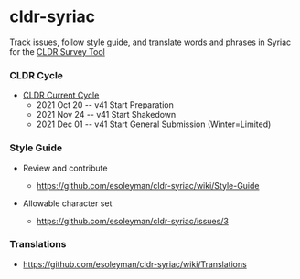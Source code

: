 # cldr-syriac

Track issues, follow style guide, and translate words and phrases in Syriac for the [CLDR Survey Tool](https://st.unicode.org/cldr-apps/v#/syr//)

### CLDR Cycle

- [CLDR Current Cycle](https://docs.google.com/spreadsheets/d/1N6inI5R84UoYlRwuCNPBOAP7ri4q2CmJmh8DC5g-S6c/edit#gid=1680747936)
   - 2021 Oct 20 -- v41 Start Preparation
   - 2021 Nov 24 -- v41 Start Shakedown
   - 2021 Dec 01 -- v41 Start General Submission (Winter=Limited)

### Style Guide

- Review and contribute
  - https://github.com/esoleyman/cldr-syriac/wiki/Style-Guide

- Allowable character set
  - https://github.com/esoleyman/cldr-syriac/issues/3

### Translations

- https://github.com/esoleyman/cldr-syriac/wiki/Translations
